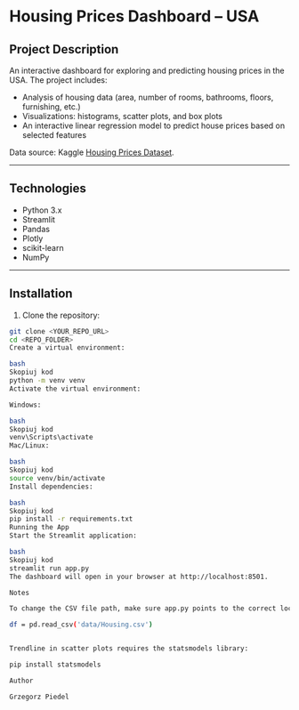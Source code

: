 # Housing Prices Dashboard – USA

## Project Description
An interactive dashboard for exploring and predicting housing prices in the USA. The project includes:

- Analysis of housing data (area, number of rooms, bathrooms, floors, furnishing, etc.)
- Visualizations: histograms, scatter plots, and box plots
- An interactive linear regression model to predict house prices based on selected features

Data source: Kaggle [Housing Prices Dataset](https://www.kaggle.com/datasets/yasserh/housing-prices-dataset/code).

---

## Technologies
- Python 3.x  
- Streamlit  
- Pandas  
- Plotly  
- scikit-learn  
- NumPy  

---

## Installation

1. Clone the repository:
```bash
git clone <YOUR_REPO_URL>
cd <REPO_FOLDER>
Create a virtual environment:

bash
Skopiuj kod
python -m venv venv
Activate the virtual environment:

Windows:

bash
Skopiuj kod
venv\Scripts\activate
Mac/Linux:

bash
Skopiuj kod
source venv/bin/activate
Install dependencies:

bash
Skopiuj kod
pip install -r requirements.txt
Running the App
Start the Streamlit application:

bash
Skopiuj kod
streamlit run app.py
The dashboard will open in your browser at http://localhost:8501.

Notes

To change the CSV file path, make sure app.py points to the correct location relative to the repository:

df = pd.read_csv('data/Housing.csv')


Trendline in scatter plots requires the statsmodels library:

pip install statsmodels

Author

Grzegorz Piedel
